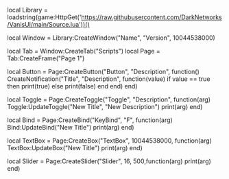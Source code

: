 local Library = loadstring(game:HttpGet('https://raw.githubusercontent.com/DarkNetworks/VanisUI/main/Source.lua'))()

local Window = Library:CreateWindow("Name", "Version", 10044538000)

local Tab = Window:CreateTab("Scripts")
local Page = Tab:CreateFrame("Page 1")

local Button = Page:CreateButton("Button", "Description", function()
   CreateNotification("Title", "Description", function(value)
      if value == true then
         print(true)
      else
         print(false)
      end
   end)
end)

local Toggle = Page:CreateToggle("Toggle", "Description", function(arg)
   Toggle:UpdateToggle("New Title", "New Description")
   print(arg)
end)

local Bind = Page:CreateBind("KeyBind", "F", function(arg)
   Bind:UpdateBind("New Title")
   print(arg)
end)

local TextBox = Page:CreateBox("TextBox", 10044538000, function(arg)
   TextBox:UpdateBox("New Title")
   print(arg)
end)

local Slider = Page:CreateSlider("Slider", 16, 500,function(arg)
   print(arg)
end)
